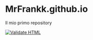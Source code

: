 # MrFrankk.github.io
Il mio primo repository

[![Validate HTML](https://github.com/MrFrankk/MrFrankk.github.io/actions/workflows/html-validate.yml/badge.svg)](https://github.com/MrFrankk/MrFrankk.github.io/actions/workflows/html-validate.yml)
